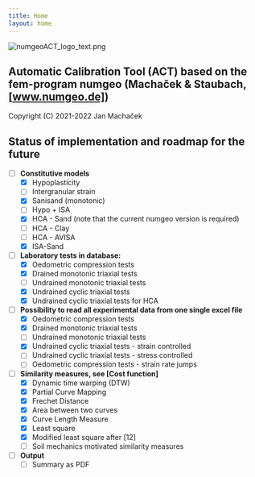 ```yaml
---
title: Home
layout: home
---
```

![numgeoACT_logo_text.png](./_include/numgeoACT_logo_text.png "numgeoACT_logo_text.png")

## Automatic Calibration Tool (ACT) based on the fem-program **numgeo** (Machaček & Staubach, [www.numgeo.de])

Copyright (C) 2021-2022 Jan Machaček 



## Status of implementation and roadmap for the future
- [ ] **Constitutive models**
    - [x] Hypoplasticity
    - [ ] Intergranular strain
    - [x] Sanisand (monotonic)
    - [ ] Hypo + ISA
    - [x] HCA - Sand (note that the current numgeo version is required)
    - [ ] HCA - Clay
    - [ ] HCA - AVISA
    - [x] ISA-Sand
- [ ] **Laboratory tests in database:**
    - [x] Oedometric compression tests
    - [x] Drained monotonic triaxial tests
    - [ ] Undrained monotonic triaxial tests
    - [x] Undrained cyclic triaxial tests
    - [x] Undrained cyclic triaxial tests for HCA
- [ ] **Possibility to read all experimental data from one single excel file**
    - [x] Oedometric compression tests
    - [x] Drained monotonic triaxial tests
    - [ ] Undrained monotonic triaxial tests
    - [x] Undrained cyclic triaxial tests - strain controlled
    - [ ] Undrained cyclic triaxial tests - stress controlled
    - [ ] Oedometric compression tests - strain rate jumps
- [ ] **Similarity measures, see [Cost function]**
    - [x] Dynamic time warping (DTW)
    - [x] Partial Curve Mapping
    - [x] Frechet Distance
    - [x] Area between two curves
    - [x] Curve Length Measure
    - [x] Least square
    - [x] Modified least square after [12]
    - [ ] Soil mechanics motivated similarity measures
- [ ] **Output**
    - [ ] Summary as PDF
